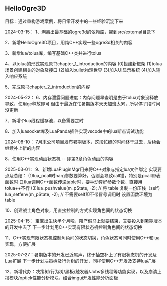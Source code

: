 ## HelloOgre3D ##

目标：通过重构游戏案例，将日常开发中的一些经验沉淀下来

2024-03-15：
1、剥离出最基础的ogre3d的依赖库，挪到src/external目录下

2、新增HelloOgre3D项目，用纯C++实现一些ogre3d相关的内容

3、新增lua/tolua库，编写基础C++类并进行tolua

4、以tolua的形式实现原书chapter_1_introduction的内容
(0)搭建新框架
(1)tolua场景创建相关的对象及接口
(2)加入bullet物理世界
(3)加入UI显示系统
(4)加入输入响应系统

5、完成原书chapter_2_introduction的内容

2024-05-22：
6、内存泄露问题进度：内存问题早查明是由于tolua对象没释放导致，使用gc释放即可
但由于最近在忙暑期版本天天加班太累，所以停了段时间没更新

7、新增个lua线程缓存池，以备需要之时

8、加入luasocket库及LuaPanda插件实现vscode中的lua断点调试功能

2024-08-10：
7月末公司项目发布暑期版本，这段忙碌的时间终于过去，后续会继续补上新的内容

8、使用C++实现动画状态机 -- 即第3章角色动画的内容

2025-03-01：
9、新增LuaPluginMgr用来将C++对象与指定lua文件绑定
实现要点及总结：
(1)lua_pcall时narg参数要算好，否则会导致call错，特别是pcall带表函数时
(2)lua调用C++函数传递table时，要手动算好参数个数，直接用tolua++不行
(3)lua_pushvalue(m_pState, -2);  // 将 table 复制一份压栈（self）
   lua_setfenv(m_pState, -2);    // 不需要self即不带冒号调用时 设置函数环境为 table

10、创建战士角色对象，用直接控制的方式实现角色间的状态切换

2025-04-15： 宝宝出生快半个月啦，陪产假马上就要结束，又要投入到暑期版本的开发中去了
下一步计划用C++实现有限状态机控制角色间的状态切换

11、C++实现有限状态机控制角色间的状态切换，角色状态可同时使用C++和lua实现，方便扩展

2025-07-27：暑期版本的开发已近尾声，终于抽空补上了有限状态机的开发及Lua扩展
下一步计划决策树及行为树的开发，同样使用C++开发及支持lua扩展


12、新增代办：决策树/行为树/黑板/触发器/Jobs多线程等功能实现，以及崩溃上报模块/optick性能分析模块，结合imgui开发性能分析面板

